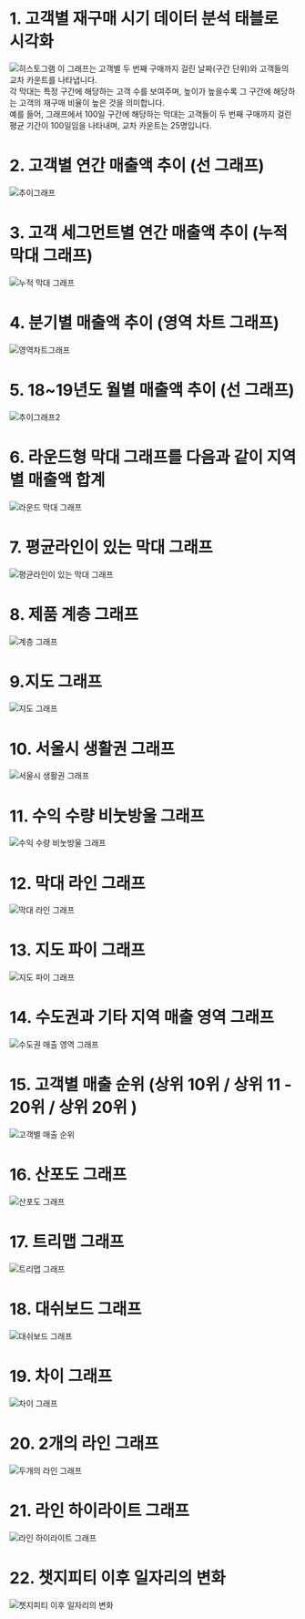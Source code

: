 # 1. 고객별 재구매 시기 데이터 분석 태블로 시각화
![히스토그램](histo.png)
이 그래프는 고객별 두 번째 구매까지 걸린 날짜(구간 단위)와 고객들의 교차 카운트를 나타냅니다. </br>
각 막대는 특정 구간에 해당하는 고객 수를 보여주며, 높이가 높을수록 그 구간에 해당하는 고객의 재구매 비율이 높은 것을 의미합니다. </br>
예를 들어, 그래프에서 100일 구간에 해당하는 막대는 고객들이 두 번째 구매까지 걸린 평균 기간이 100일임을 나타내며, 교차 카운트는 25명입니다.
</br>
# 2. 고객별 연간 매출액 추이 (선 그래프)
![추이그래프](line.png)
</br>
# 3. 고객 세그먼트별 연간 매출액 추이 (누적 막대 그래프)
![누적 막대 그래프](누적막대차트.png)
</br>
# 4. 분기별 매출액 추이 (영역 차트 그래프)
![영역차트그래프](quarter.png)
</br>
# 5. 18~19년도 월별 매출액 추이 (선 그래프)
![추이그래프2](line1819.png)
</br>
# 6. 라운드형 막대 그래프를  다음과 같이 지역별 매출액 합계
![라운드 막대 그래프](물방울2.png)
</br>
# 7. 평균라인이 있는 막대 그래프
![평균라인이 있는 막대 그래프](평균.png)
</br>
# 8. 제품 계층 그래프
![계층 그래프](계층.png)
</br>
# 9.지도 그래프
![지도 그래프](지도2.png)
</br>
# 10. 서울시 생활권 그래프
![서울시 생활권 그래프](생활권.png)
</br>
# 11. 수익 수량 비눗방울 그래프
![수익 수량 비눗방울 그래프](비눗방울.png)
</br>
# 12. 막대 라인 그래프
![막대 라인 그래프](막대라인그래프.png)
</br>
# 13. 지도 파이 그래프
![지도 파이 그래프](지도파이차트.png)
</br>
# 14. 수도권과 기타 지역 매출 영역 그래프
![수도권 매출 영역 그래프](수도권영역차트.png)
</br>
# 15. 고객별 매출 순위 (상위 10위 / 상위 11 - 20위 / 상위 20위 )
![고객별 매출 순위](고객별매출순위.png)

# 16. 산포도 그래프
![산포도 그래프](할인율.png)

# 17. 트리맵 그래프
![트리맵 그래프](트리맵.png)

# 18. 대쉬보드 그래프
![대쉬보드 그래프](대쉬보드.png)

# 19. 차이 그래프
![차이 그래프](차이그래프.png)

# 20. 2개의 라인 그래프
![두개의 라인 그래프](라인그래프2.png)

# 21. 라인 하이라이트 그래프
![라인 하이라이트 그래프](라인하이라이트.png)

# 22. 챗지피티 이후 일자리의 변화
![쳇지피티 이후 일자리의 변화](챗지피티.png)
